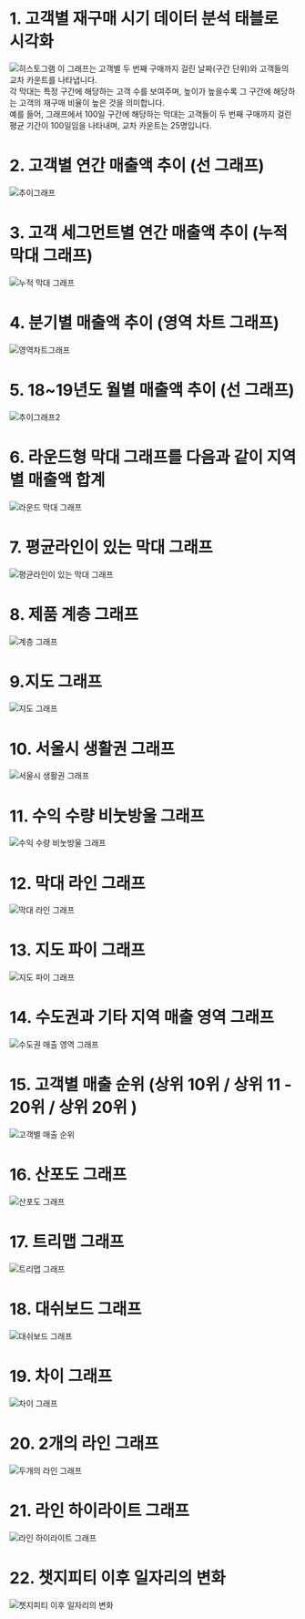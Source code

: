 # 1. 고객별 재구매 시기 데이터 분석 태블로 시각화
![히스토그램](histo.png)
이 그래프는 고객별 두 번째 구매까지 걸린 날짜(구간 단위)와 고객들의 교차 카운트를 나타냅니다. </br>
각 막대는 특정 구간에 해당하는 고객 수를 보여주며, 높이가 높을수록 그 구간에 해당하는 고객의 재구매 비율이 높은 것을 의미합니다. </br>
예를 들어, 그래프에서 100일 구간에 해당하는 막대는 고객들이 두 번째 구매까지 걸린 평균 기간이 100일임을 나타내며, 교차 카운트는 25명입니다.
</br>
# 2. 고객별 연간 매출액 추이 (선 그래프)
![추이그래프](line.png)
</br>
# 3. 고객 세그먼트별 연간 매출액 추이 (누적 막대 그래프)
![누적 막대 그래프](누적막대차트.png)
</br>
# 4. 분기별 매출액 추이 (영역 차트 그래프)
![영역차트그래프](quarter.png)
</br>
# 5. 18~19년도 월별 매출액 추이 (선 그래프)
![추이그래프2](line1819.png)
</br>
# 6. 라운드형 막대 그래프를  다음과 같이 지역별 매출액 합계
![라운드 막대 그래프](물방울2.png)
</br>
# 7. 평균라인이 있는 막대 그래프
![평균라인이 있는 막대 그래프](평균.png)
</br>
# 8. 제품 계층 그래프
![계층 그래프](계층.png)
</br>
# 9.지도 그래프
![지도 그래프](지도2.png)
</br>
# 10. 서울시 생활권 그래프
![서울시 생활권 그래프](생활권.png)
</br>
# 11. 수익 수량 비눗방울 그래프
![수익 수량 비눗방울 그래프](비눗방울.png)
</br>
# 12. 막대 라인 그래프
![막대 라인 그래프](막대라인그래프.png)
</br>
# 13. 지도 파이 그래프
![지도 파이 그래프](지도파이차트.png)
</br>
# 14. 수도권과 기타 지역 매출 영역 그래프
![수도권 매출 영역 그래프](수도권영역차트.png)
</br>
# 15. 고객별 매출 순위 (상위 10위 / 상위 11 - 20위 / 상위 20위 )
![고객별 매출 순위](고객별매출순위.png)

# 16. 산포도 그래프
![산포도 그래프](할인율.png)

# 17. 트리맵 그래프
![트리맵 그래프](트리맵.png)

# 18. 대쉬보드 그래프
![대쉬보드 그래프](대쉬보드.png)

# 19. 차이 그래프
![차이 그래프](차이그래프.png)

# 20. 2개의 라인 그래프
![두개의 라인 그래프](라인그래프2.png)

# 21. 라인 하이라이트 그래프
![라인 하이라이트 그래프](라인하이라이트.png)

# 22. 챗지피티 이후 일자리의 변화
![쳇지피티 이후 일자리의 변화](챗지피티.png)
